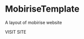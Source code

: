 <h1>MobiriseTemplate</h1>
<p>A layout of mobirise website</p>
<a herf="https://umment-event.netlify.com/">VISIT SITE</a>
